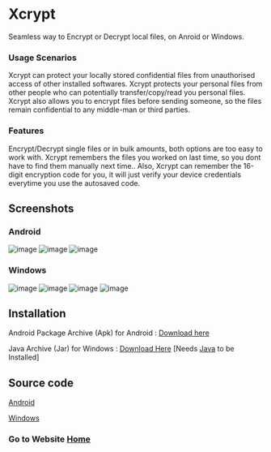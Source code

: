 # Xcrypt

Seamless way to Encrypt or Decrypt local files, on Anroid or Windows.

### Usage Scenarios

Xcrypt can protect your locally stored confidential files from unauthorised access of other installed softwares.
Xcrypt protects your personal files from other people who can potentially transfer/copy/read you personal files.
Xcrypt also allows you to encrypt files before sending someone, so the files remain confidential to any middle-man or third parties.

### Features

Encrypt/Decrypt single files or in bulk amounts, both options are too easy to work with. 
Xcrypt remembers the files you worked on last time, so you dont have to find them manually next time.. 
Also, Xcrypt can remember the 16-digit encryption code for you, it will just verify your device credentials everytime you use the autosaved code.

## Screenshots

### Android

![image](https://user-images.githubusercontent.com/69689739/185054247-5bd416fd-a865-49f2-ad3c-0d6b4251fbb4.png)
![image](https://user-images.githubusercontent.com/69689739/185054062-530d4deb-7873-4382-ba19-64ea518ebb30.png)
![image](https://user-images.githubusercontent.com/69689739/185054168-4aabd149-dd0d-410a-867c-ecf88c86e7ac.png)

### Windows

![image](https://user-images.githubusercontent.com/69689739/185054380-537ede7b-50d8-4626-bf01-4a250890d8f7.png)
![image](https://user-images.githubusercontent.com/69689739/185054480-f8901dae-9350-4020-9149-76c03aeb60fd.png)
![image](https://user-images.githubusercontent.com/69689739/185054898-c59078d3-7ae1-4ba4-931c-f04a7f08649b.png)
![image](https://user-images.githubusercontent.com/69689739/185054619-67743e55-821c-479b-b868-519b0b65e387.png)



## Installation

Android Package Archive (Apk) for Android : [Download here](https://github.com/legendsayantan/Xcrypt/releases)

Java Archive (Jar) for Windows : [Download Here](https://github.com/legendsayantan/Xcrypt-windows/releases) [Needs [Java](https://www.java.com/en/download/help/download_options.html#windows) to be Installed]

## Source code

[Android](https://github.com/legendsayantan/Xcrypt)

[Windows](https://github.com/legendsayantan/Xcrypt-windows)




### Go to Website [Home](https://legendsayantan.github.io)
